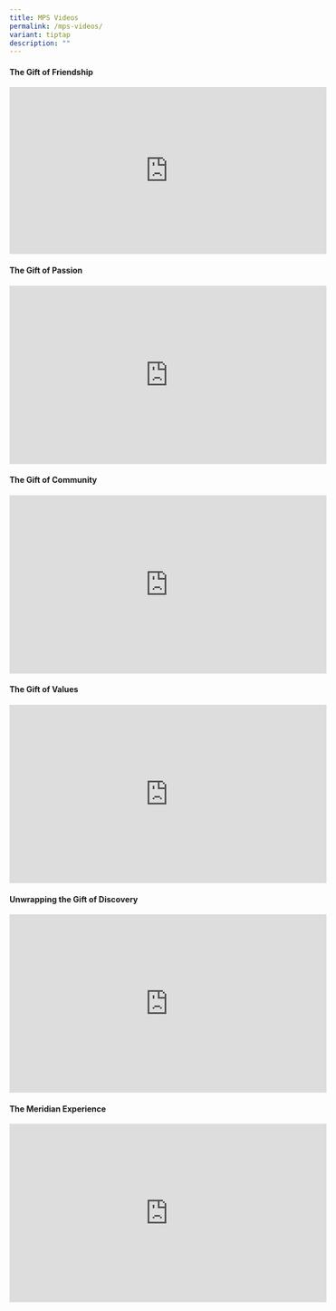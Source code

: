 ```yaml
---
title: MPS Videos
permalink: /mps-videos/
variant: tiptap
description: ""
---
```

<h4>The Gift of Friendship</h4>
<div class="iframe-wrapper">
<iframe height="295" width="560" allowfullscreen="true" frameborder="0" src="https://www.youtube.com/embed/8GDw6brr3zA?si=wKou8c9mKhWpjMee"></iframe>
</div>
<h4>The Gift of Passion</h4>
<div class="iframe-wrapper">
<iframe height="315" width="560" allowfullscreen="true" frameborder="0" src="https://www.youtube.com/embed/9DmbgZdjbuM?si=3U6qDPMR__9hUqbO"></iframe>
</div>
<h4>The Gift of Community</h4>
<div class="iframe-wrapper">
<iframe height="315" width="560" allowfullscreen="true" frameborder="0" src="https://www.youtube.com/embed/uQjlrBVH_Og?si=hw6R3IVNmqPQzUvS"></iframe>
</div>
<h4>The Gift of Values</h4>
<div class="iframe-wrapper">
<iframe height="315" width="560" allowfullscreen="true" frameborder="0" src="https://www.youtube.com/embed/Pqzz6RSJAdc?si=wPT0blAfvr5ujIi9"></iframe>
</div>
<h4>Unwrapping the Gift of Discovery</h4>
<div class="iframe-wrapper">
<iframe height="315" width="560" allowfullscreen="true" frameborder="0" src="https://www.youtube.com/embed/dQpmoz9dQs4?si=3-QX0CYXFdlAsLYs"></iframe>
</div>
<h4>The Meridian Experience</h4>
<div class="iframe-wrapper">
<iframe height="315" width="560" allowfullscreen="true" frameborder="0" src="https://www.youtube.com/embed/hA_11fdyWXk?si=iZNqof1XGuWy0I_f"></iframe>
</div>
<h4></h4>
<p></p>